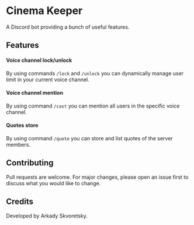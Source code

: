 # Cinema Keeper

A Discord bot providing a bunch of useful features.

## Features

#### Voice channel lock/unlock
By using commands `/lock` and `/unlock` you can dynamically manage user limit in your current voice channel.

#### Voice channel mention
By using command `/cast` you can mention all users in the specific voice channel.

#### Quotes store
By using command `/quote` you can store and list quotes of the server members.

## Contributing

Pull requests are welcome. For major changes, please open an issue first to
discuss what you would like to change.

## Credits

Developed by Arkady Skvoretsky.